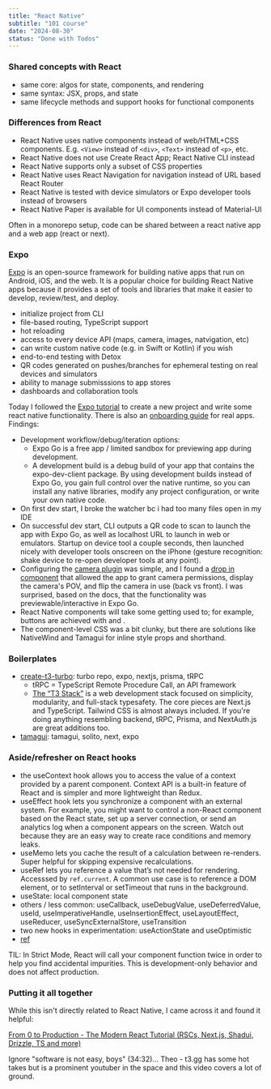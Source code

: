 ```yaml
---
title: "React Native"
subtitle: "101 course"
date: "2024-08-30"
status: "Done with Todos"
---
```


### Shared concepts with React

- same core: algos for state, components, and rendering
- same syntax: JSX, props, and state
- same lifecycle methods and support hooks for functional components

### Differences from React

- React Native uses native components instead of web/HTML+CSS components. E.g. `<View>` instead of `<div>`, `<Text>` instead of `<p>`, etc.
- React Native does not use Create React App; React Native CLI instead
- React Native supports only a subset of CSS properties
- React Native uses React Navigation for navigation instead of URL based React Router
- React Native is tested with device simulators or Expo developer tools instead of browsers
- React Native Paper is available for UI components instead of Material-UI

Often in a monorepo setup, code can be shared between a react native app and a web app (react or next).

### Expo

[Expo](https://expo.dev/) is an open-source framework for building native apps that run on Android, iOS, and the web. It is a popular choice for building React Native apps because it provides a set of tools and libraries that make it easier to develop, review/test, and deploy.

- initialize project from CLI
- file-based routing, TypeScript support
- hot reloading
- access to every device API (maps, camera, images, natvigation, etc)
- can write custom native code (e.g. in Swift or Kotlin) if you wish
- end-to-end testing with Detox
- QR codes generated on pushes/branches for ephemeral testing on real devices and simulators
- ability to manage submisssions to app stores
- dashboards and collaboration tools

Today I followed the [Expo tutorial](https://docs.expo.dev/get-started/create-a-project/) to create a new project and write some react native functionality. There is also an [onboarding guide](https://expo.dev/onboarding/hello) for real apps. Findings:

- Development workflow/debug/iteration options:
  - Expo Go is a free app / limited sandbox for previewing app during development.
  - A development build is a debug build of your app that contains the expo-dev-client package. By using development builds instead of Expo Go, you gain full control over the native runtime, so you can install any native libraries, modify any project configuration, or write your own native code.
- On first dev start, I broke the watcher bc i had too many files open in my IDE
- On successful dev start, CLI outputs a QR code to scan to launch the app with Expo Go, as well as localhost URL to launch in web or emulators. Startup on device tool a couple seconds, then launched nicely with developer tools onscreen on the iPhone (gesture recognition: shake device to re-open developer tools at any point).
- Configuring the [camera plugin](https://docs.expo.dev/config-plugins/introduction/) was simple, and I found a [drop in component](https://docs.expo.dev/versions/latest/sdk/camera/) that allowed the app to grant camera permissions, display the camera's POV, and flip the camera in use (back vs front). I was surprised, based on the docs, that the functionality was previewable/interactive in Expo Go.
- React Native components will take some getting used to; for example, buttons are achieved with <Pressable> and <Text>.
- The component-level CSS was a bit clunky, but there are solutions like NativeWind and Tamagui for inline style props and shorthand.

### Boilerplates

- [create-t3-turbo](https://github.com/t3-oss/create-t3-turbo): turbo repo, expo, nextjs, prisma, tRPC
  - tRPC = TypeScript Remote Procedure Call, an API framework
  - [The “T3 Stack”](https://create.t3.gg/en/introduction) is a web development stack focused on simplicity, modularity, and full-stack typesafety. The core pieces are Next.js and TypeScript. Tailwind CSS is almost always included. If you're doing anything resembling backend, tRPC, Prisma, and NextAuth.js are great additions too.
- [tamagui](https://tamagui.dev/): tamagui, solito, next, expo

### Aside/refresher on React hooks

- the useContext hook allows you to access the value of a context provided by a parent component. Context API is a built-in feature of React and is simpler and more lightweight than Redux.
- useEffect hook lets you synchronize a component with an external system. For example, you might want to control a non-React component based on the React state, set up a server connection, or send an analytics log when a component appears on the screen. Watch out because they are an easy way to create race conditions and memory leaks.
- useMemo lets you cache the result of a calculation between re-renders. Super helpful for skipping expensive recalculations.
- useRef lets you reference a value that’s not needed for rendering. Accesssed by `ref.current`. A common use case is to reference a DOM element, or to setInterval or setTimeout that runs in the background.
- useState: local component state
- others / less common: useCallback, useDebugValue, useDeferredValue, useId, useImperativeHandle, useInsertionEffect, useLayoutEffect, useReducer, useSyncExternalStore, useTransition
- two new hooks in experimentation: useActionState and useOptimistic
- [ref](https://react.dev/reference/react/hooks)

TIL: In Strict Mode, React will call your component function twice in order to help you find accidental impurities. This is development-only behavior and does not affect production.

### Putting it all together

While this isn't directly related to React Native, I came across it and found it helpful:

[From 0 to Production - The Modern React Tutorial (RSCs, Next.js, Shadui, Drizzle, TS and more)](https://www.youtube.com/watch?v=d5x0JCZbAJs)

Ignore "software is not easy, boys" (34:32)... Theo - t3.gg has some hot takes but is a prominent youtuber in the space and this video covers a lot of ground.
